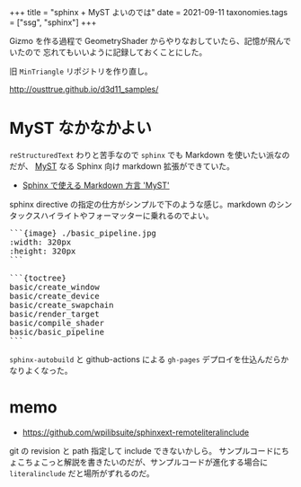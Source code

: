 +++
title = "sphinx + MyST よいのでは"
date = 2021-09-11
taxonomies.tags = ["ssg", "sphinx"]
+++

Gizmo を作る過程で GeometryShader からやりなおしていたら、記憶が飛んでいたので
忘れてもいいように記録しておくことにした。

旧 `MinTriangle` リポジトリを作り直し。

<http://ousttrue.github.io/d3d11_samples/>

# MyST なかなかよい

`reStructuredText` わりと苦手なので `sphinx` でも Markdown を使いたい派なのだが、
[MyST](https://myst-parser.readthedocs.io/en/latest/index.html) なる Sphinx 向け markdown 拡張ができていた。

* [Sphinx で使える Markdown 方言 'MyST'](https://qiita.com/Tachy_Pochy/items/53866eea43d0ad93ea1d)

sphinx directive の指定の仕方がシンプルで下のような感じ。markdown のシンタックスハイライトやフォーマッターに乗れるのでよい。

<pre>
```{image} ./basic_pipeline.jpg
:width: 320px
:height: 320px
```

```{toctree}
basic/create_window
basic/create_device
basic/create_swapchain
basic/render_target
basic/compile_shader
basic/basic_pipeline
```
</pre>

`sphinx-autobuild` と github-actions による `gh-pages` デプロイを仕込んだらかなりよくなった。

# memo

* <https://github.com/wpilibsuite/sphinxext-remoteliteralinclude>

git の revision と path 指定して include できないかしら。
サンプルコードにちょこちょこっと解説を書きたいのだが、サンプルコードが進化する場合に `literalinclude` だと場所がずれるのだ。
